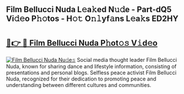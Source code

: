 ## Film Bellucci Nuda L𝚎a𝚔ed N𝚞𝚍e - Part-dQ5 Vi𝚍𝚎o P𝚑𝚘tos - H𝚘𝚝 O𝚗𝚕yf𝚊ns L𝚎a𝚔s ED2HY

# <h2><a href="http://kf3laf.oniu.top/?m=Film+Bellucci+Nuda">🔗👉 🔴 Film Bellucci Nuda P𝚑ot𝚘𝚜 V𝚒d𝚎o</a></h2>

[![Film Bellucci Nuda Nu𝚍e𝚜](https://i.imgur.com/0qMVB7G.gif)](http://kf3laf.oniu.top/?m=Film+Bellucci+Nuda)
Social media thought leader Film Bellucci Nuda, known for sharing dance and lifestyle information, consisting of presentations and personal blogs. Selfless peace activist Film Bellucci Nuda, recognized for their dedication to promoting peace and understanding between different cultures and communities.  
